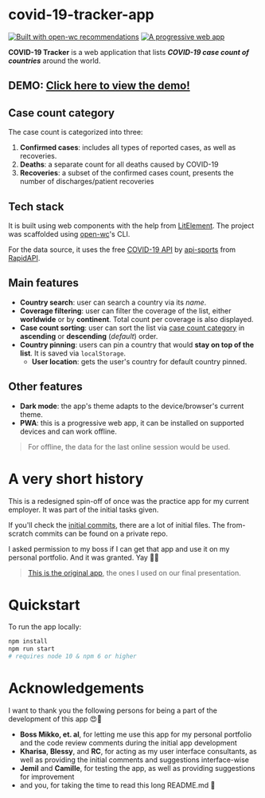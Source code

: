 # covid-19-tracker-app

[![Built with open-wc recommendations](https://img.shields.io/badge/built%20with-open--wc-blue.svg)](https://github.com/open-wc) [![A progressive web app](https://img.shields.io/badge/-progressive%20web%20%20app-orange)](https://web.dev/progressive-web-apps/)

**COVID-19 Tracker** is a web application that lists ***COVID-19 case count of countries*** around the world.

## DEMO: [Click here to view the demo!](https://jjdcabasolo.github.io/covid-19-tracker-app)

## Case count category
The case count is categorized into three:
1. **Confirmed cases**: includes all types of reported cases, as well as recoveries.
2. **Deaths**: a separate count for all deaths caused by COVID-19
3. **Recoveries**: a subset of the confirmed cases count, presents the number of discharges/patient recoveries

## Tech stack
It is built using web components with the help from [LitElement](https://lit-element.polymer-project.org/). The project was scaffolded using [open-wc](https://open-wc.org/)'s CLI.

For the data source, it uses the free [COVID-19 API](https://api-sports.io/documentation/covid-19) by [api-sports](https://rapidapi.com/user/api-sports) from [RapidAPI](https://rapidapi.com/).

## Main features
- **Country search**: user can search a country via its *name*.
- **Coverage filtering**: user can filter the coverage of the list, either **worldwide** or by **continent**. Total count per coverage is also displayed.
- **Case count sorting**: user can sort the list via [case count category](#case-count-category) in **ascending** or **descending** (*default*) order.
- **Country pinning**: users can pin a country that would **stay on top of the list**. It is saved via `localStorage`.
  - **User location**: gets the user's country for default country pinned.

## Other features
- **Dark mode**: the app's theme adapts to the device/browser's current theme.
- **PWA**: this is a progressive web app, it can be installed on supported devices and can work offline.
> For offline, the data for the last online session would be used.

# A very short history

This is a redesigned spin-off of once was the practice app for my current employer. It was part of the initial tasks given.

If you'll check the [initial commits](https://github.com/jjdcabasolo/covid-19-tracker-app/commit/f7705c4e68920899f2f0752c74a8840fe7756c12), there are a lot of initial files. The from-scratch commits can be found on a private repo.

I asked permission to my boss if I can get that app and use it on my personal portfolio. And it was granted. Yay 🥳🎉

> [This is the original app](http://app-tracker-jourish.herokuapp.com/), the ones I used on our final presentation.

# Quickstart

To run the app locally:

```sh
npm install
npm run start
# requires node 10 & npm 6 or higher
```

# Acknowledgements

I want to thank you the following persons for being a part of the development of this app 😍🥰
- **Boss Mikko, et. al**, for letting me use this app for my personal portfolio and the code review comments during the initial app development
- **Kharisa**, **Blessy**, and **RC**, for acting as my user interface consultants, as well as providing the initial comments and suggestions interface-wise
- **Jemil** and **Camille**, for testing the app, as well as providing suggestions for improvement
- and you, for taking the time to read this long README.md 🤣
